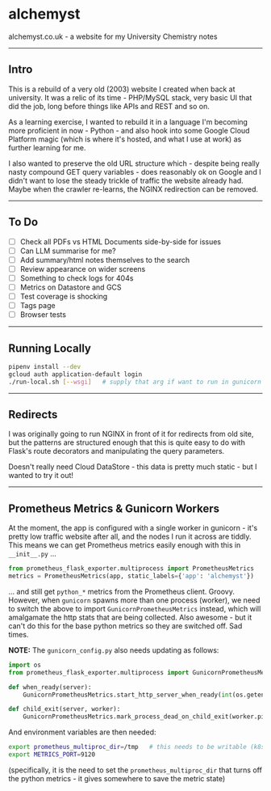 # alchemyst

alchemyst.co.uk - a website for my University Chemistry notes

---

## Intro

This is a rebuild of a very old (2003) website I created when back at university. It was a relic of its time - PHP/MySQL stack, very basic UI that did the job, long before things like APIs and REST and so on.

As a learning exercise, I wanted to rebuild it in a language I'm becoming more proficient in now - Python - and also hook into some Google Cloud Platform magic (which is where it's hosted, and what I use at work) as further learning for me.

I also wanted to preserve the old URL structure which - despite being really nasty compound GET query variables - does reasonably ok on Google and I didn't want to lose the steady trickle of traffic the website already had. Maybe when the crawler re-learns, the NGINX redirection can be removed.

---

## To Do

- [ ] Check all PDFs vs HTML Documents side-by-side for issues
- [ ] Can LLM summarise for me?
- [ ] Add summary/html notes themselves to the search
- [ ] Review appearance on wider screens
- [ ] Something to check logs for 404s
- [ ] Metrics on Datastore and GCS
- [ ] Test coverage is shocking
- [ ] Tags page
- [ ] Browser tests

---

## Running Locally

```sh
pipenv install --dev
gcloud auth application-default login
./run-local.sh [--wsgi]   # supply that arg if want to run in gunicorn
```

---

## Redirects

I was originally going to run NGINX in front of it for redirects from old site, but the patterns are structured enough that this is quite easy to do with Flask's route decorators and manipulating the query parameters.

Doesn't really need Cloud DataStore - this data is pretty much static - but I wanted to try it out!

---

## Prometheus Metrics & Gunicorn Workers

At the moment, the app is configured with a single worker in gunicorn - it's pretty low traffic website after all, and the nodes I run it across are tiddly. This means we can get Prometheus metrics easily enough with this in `__init__.py` ...

```python
from prometheus_flask_exporter.multiprocess import PrometheusMetrics
metrics = PrometheusMetrics(app, static_labels={'app': 'alchemyst'})
```

... and still get `python_*` metrics from the Prometheus client. Groovy. However, when `gunicorn` spawns more than one process (worker), we need to switch the above to import `GunicornPrometheusMetrics` instead, which will amalgamate the http stats that are being collected. Also awesome - but it can't do this for the base python metrics so they are switched off. Sad times.

**NOTE:** The `gunicorn_config.py` also needs updating as follows:

```python
import os
from prometheus_flask_exporter.multiprocess import GunicornPrometheusMetrics

def when_ready(server):
    GunicornPrometheusMetrics.start_http_server_when_ready(int(os.getenv('METRICS_PORT')))

def child_exit(server, worker):
    GunicornPrometheusMetrics.mark_process_dead_on_child_exit(worker.pid)
```

And environment variables are then needed:

```sh
export prometheus_multiproc_dir=/tmp   # this needs to be writable (k8s config emptyDir{} should do it)
export METRICS_PORT=9120
```

(specifically, it is the need to set the `prometheus_multiproc_dir` that turns off the python metrics - it gives somewhere to save the metric state)
